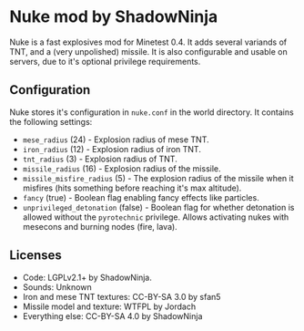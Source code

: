 Nuke mod by ShadowNinja
=======================

Nuke is a fast explosives mod for Minetest 0.4.  It adds several variands of
TNT, and a (very unpolished) missile.  It is also configurable and usable on
servers, due to it's optional privilege requirements.

Configuration
-------------

Nuke stores it's configuration in `nuke.conf` in the world directory.
It contains the following settings:

  * `mese_radius` (24) - Explosion radius of mese TNT.
  * `iron_radius` (12) - Explosion radius of iron TNT.
  * `tnt_radius` (3) - Explosion radius of TNT.
  * `missile_radius` (16) - Explosion radius of the missile.
  * `missile_misfire_radius` (5) - The explosion radius of the missile when it
	misfires (hits something before reaching it's max altitude).
  * `fancy` (true) - Boolean flag enabling fancy effects like particles.
  * `unprivileged_detonation` (false) - Boolean flag for whether detonation is
	allowed without the `pyrotechnic` privilege.  Allows activating nukes
	with mesecons and burning nodes (fire, lava).

Licenses
--------

  * Code: LGPLv2.1+ by ShadowNinja.
  * Sounds: Unknown
  * Iron and mese TNT textures: CC-BY-SA 3.0 by sfan5
  * Missile model and texture: WTFPL by Jordach
  * Everything else: CC-BY-SA 4.0 by ShadowNinja

